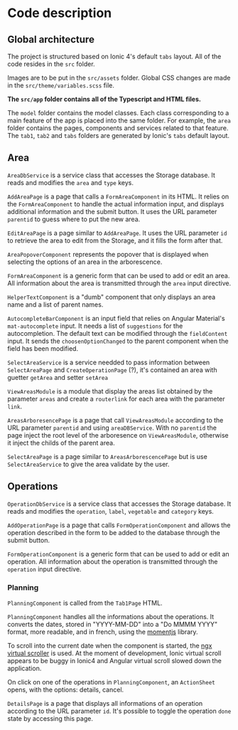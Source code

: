 # Code description

## Global architecture

The project is structured based on Ionic 4's default `tabs` layout.
All of the code resides in the `src` folder.

Images are to be put in the `src/assets` folder.
Global CSS changes are made in the `src/theme/variables.scss` file.

**The `src/app` folder contains all of the Typescript and HTML files.**

The `model` folder contains the model classes.
Each class corresponding to a main feature of the app is placed into the same folder. For example, the `area` folder contains the pages, components and services related to that feature.
The `tab1`, `tab2` and `tabs` folders are generated by Ionic's `tabs` default layout.

## Area

`AreaDbService` is a service class that accesses the Storage database. It reads and modifies the `area` and `type` keys.

`AddAreaPage` is a page that calls a `FormAreaComponent` in its HTML. It relies on the `FormAreaComponent` to handle the actual information input, and displays additional information and the submit button.
It uses the URL parameter `parentid` to guess where to put the new area.

`EditAreaPage` is a page similar to `AddAreaPage`. It uses the URL parameter `id` to retrieve the area to edit from the Storage, and it fills the form after that.

`AreaPopoverComponent` represents the popover that is displayed when selecting the options of an area in the arborescence.

`FormAreaComponent` is a generic form that can be used to add or edit an area. All information about the area is transmitted through the `area` input directive.

`HelperTextComponent` is a "dumb" component that only displays an area name and a list of parent names.

`AutocompleteBarComponent` is an input field that relies on Angular Material's `mat-autocomplete` input. It needs a list of `suggestions` for the autocompletion. The default text can be modified through the `fieldContent` input. It sends the `choosenOptionChanged` to the parent component when the field has been modified.

`SelectAreaService` is a service needded to pass information between `SelectAreaPage` and `CreateOperationPage` (?), it's contained an area with guetter `getArea` and setter `setArea`

`ViewAreasModule` is a module that display the areas list obtained by the parameter `areas` and create a `routerlink` for each area with the parameter `link`.

`AreasArboresencePage` is a page that call `ViewAreasModule` according to the URL parameter `parentid` and using `areaDBService`. With no `parentid` the page inject the root level of the arboresence on `ViewAreasModule`, otherwise it inject the childs of the parent area.

`SelectAreaPage` is a page similar to `AreasArborescencePage` but is use `SelectAreaService` to give the area validate by the user.


## Operations

`OperationDbService` is a service class that accesses the Storage database. It reads and modifies the `operation`, `label`, `vegetable` and `category` keys.

`AddOperationPage` is a page that calls `FormOperationComponent` and allows the operation described in the form to be added to the database through the submit button.

`FormOperationComponent` is a generic form that can be used to add or edit an operation. All information about the operation is transmitted through the `operation` input directive.

### Planning

`PlanningComponent` is called from the `Tab1Page` HTML.

`PlanningComponent` handles all the informations about the operations. It converts the dates, stored in "YYYY-MM-DD" into a "Do MMMM YYYY" format, more readable, and in french, using the [momentjs](https://momentjs.com/docs/) library.

To scroll into the current date when the component is started, the [ngx virtual scroller](https://www.npmjs.com/package/ngx-virtual-scroller) is used. At the moment of development, Ionic virtual scroll appears to be buggy in Ionic4 and Angular virtual scroll slowed down the application.

On click on one of the operations in `PlanningComponent`, an `ActionSheet` opens, with the options: details, cancel.

`DetailsPage` is a page that displays all informations of an operation according to the URL parameter `id`. It's possible to toggle the operation `done` state by accessing this page.